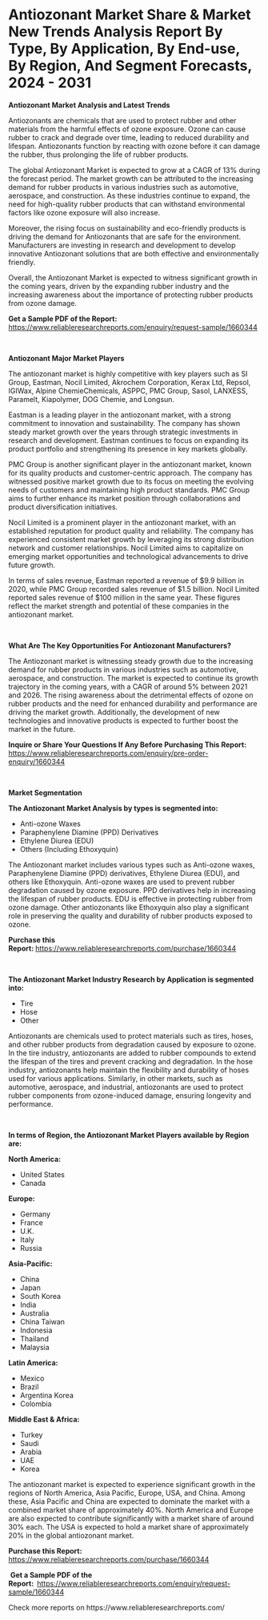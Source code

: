 <p><h1>Antiozonant Market Share & Market New Trends Analysis Report By Type, By Application, By End-use, By Region, And Segment Forecasts, 2024 - 2031</h1></p><p><strong>Antiozonant Market Analysis and Latest Trends</strong></p>
<p><p>Antiozonants are chemicals that are used to protect rubber and other materials from the harmful effects of ozone exposure. Ozone can cause rubber to crack and degrade over time, leading to reduced durability and lifespan. Antiozonants function by reacting with ozone before it can damage the rubber, thus prolonging the life of rubber products.</p><p>The global Antiozonant Market is expected to grow at a CAGR of 13% during the forecast period. The market growth can be attributed to the increasing demand for rubber products in various industries such as automotive, aerospace, and construction. As these industries continue to expand, the need for high-quality rubber products that can withstand environmental factors like ozone exposure will also increase.</p><p>Moreover, the rising focus on sustainability and eco-friendly products is driving the demand for Antiozonants that are safe for the environment. Manufacturers are investing in research and development to develop innovative Antiozonant solutions that are both effective and environmentally friendly.</p><p>Overall, the Antiozonant Market is expected to witness significant growth in the coming years, driven by the expanding rubber industry and the increasing awareness about the importance of protecting rubber products from ozone damage.</p></p>
<p><strong>Get a Sample PDF of the Report:&nbsp;</strong> <a href="https://www.reliableresearchreports.com/enquiry/request-sample/1660344">https://www.reliableresearchreports.com/enquiry/request-sample/1660344</a></p>
<p>&nbsp;</p>
<p><strong>Antiozonant Major Market Players</strong></p>
<p><p>The antiozonant market is highly competitive with key players such as SI Group, Eastman, Nocil Limited, Akrochem Corporation, Kerax Ltd, Repsol, IGIWax, Alpine ChemieChemicals, ASPPC, PMC Group, Sasol, LANXESS, Paramelt, Kiapolymer, DOG Chemie, and Longsun. </p><p>Eastman is a leading player in the antiozonant market, with a strong commitment to innovation and sustainability. The company has shown steady market growth over the years through strategic investments in research and development. Eastman continues to focus on expanding its product portfolio and strengthening its presence in key markets globally.</p><p>PMC Group is another significant player in the antiozonant market, known for its quality products and customer-centric approach. The company has witnessed positive market growth due to its focus on meeting the evolving needs of customers and maintaining high product standards. PMC Group aims to further enhance its market position through collaborations and product diversification initiatives.</p><p>Nocil Limited is a prominent player in the antiozonant market, with an established reputation for product quality and reliability. The company has experienced consistent market growth by leveraging its strong distribution network and customer relationships. Nocil Limited aims to capitalize on emerging market opportunities and technological advancements to drive future growth.</p><p>In terms of sales revenue, Eastman reported a revenue of $9.9 billion in 2020, while PMC Group recorded sales revenue of $1.5 billion. Nocil Limited reported sales revenue of $100 million in the same year. These figures reflect the market strength and potential of these companies in the antiozonant market.</p></p>
<p>&nbsp;</p>
<p><strong>What Are The Key Opportunities For Antiozonant Manufacturers?</strong></p>
<p><p>The Antiozonant market is witnessing steady growth due to the increasing demand for rubber products in various industries such as automotive, aerospace, and construction. The market is expected to continue its growth trajectory in the coming years, with a CAGR of around 5% between 2021 and 2026. The rising awareness about the detrimental effects of ozone on rubber products and the need for enhanced durability and performance are driving the market growth. Additionally, the development of new technologies and innovative products is expected to further boost the market in the future.</p></p>
<p><strong>Inquire or Share Your Questions If Any Before Purchasing This Report:</strong> <a href="https://www.reliableresearchreports.com/enquiry/pre-order-enquiry/1660344">https://www.reliableresearchreports.com/enquiry/pre-order-enquiry/1660344</a></p>
<p>&nbsp;</p>
<p><strong>Market Segmentation</strong></p>
<p><strong>The Antiozonant Market Analysis by types is segmented into:</strong></p>
<p><ul><li>Anti-ozone Waxes</li><li>Paraphenylene Diamine (PPD) Derivatives</li><li>Ethylene Diurea (EDU)</li><li>Others (Including Ethoxyquin)</li></ul></p>
<p><p>The Antiozonant market includes various types such as Anti-ozone waxes, Paraphenylene Diamine (PPD) derivatives, Ethylene Diurea (EDU), and others like Ethoxyquin. Anti-ozone waxes are used to prevent rubber degradation caused by ozone exposure. PPD derivatives help in increasing the lifespan of rubber products. EDU is effective in protecting rubber from ozone damage. Other antiozonants like Ethoxyquin also play a significant role in preserving the quality and durability of rubber products exposed to ozone.</p></p>
<p><strong>Purchase this Report:&nbsp;</strong><a href="https://www.reliableresearchreports.com/purchase/1660344">https://www.reliableresearchreports.com/purchase/1660344</a></p>
<p>&nbsp;</p>
<p><strong>The Antiozonant Market Industry Research by Application is segmented into:</strong></p>
<p><ul><li>Tire</li><li>Hose</li><li>Other</li></ul></p>
<p><p>Antiozonants are chemicals used to protect materials such as tires, hoses, and other rubber products from degradation caused by exposure to ozone. In the tire industry, antiozonants are added to rubber compounds to extend the lifespan of the tires and prevent cracking and degradation. In the hose industry, antiozonants help maintain the flexibility and durability of hoses used for various applications. Similarly, in other markets, such as automotive, aerospace, and industrial, antiozonants are used to protect rubber components from ozone-induced damage, ensuring longevity and performance.</p></p>
<p>&nbsp;</p>
<p><strong>In terms of Region, the Antiozonant Market Players available by Region are:</strong></p>
<p>
    <p> <strong> North America: </strong>
        <ul>
            <li>United States</li>
            <li>Canada</li>
        </ul>
        </p> 
    <p> <strong> Europe: </strong>
        <ul>
            <li>Germany</li>
            <li>France</li>
            <li>U.K.</li>
            <li>Italy</li>
            <li>Russia</li>
        </ul>
        </p> 
    <p> <strong> Asia-Pacific: </strong>
        <ul>
            <li>China</li>
            <li>Japan</li>
            <li>South Korea</li>
            <li>India</li>
            <li>Australia</li>
            <li>China Taiwan</li>
            <li>Indonesia</li>
            <li>Thailand</li>
            <li>Malaysia</li>
        </ul>
        </p> 
    <p> <strong> Latin America: </strong>
        <ul>
            <li>Mexico</li>
            <li>Brazil</li>
            <li>Argentina Korea</li>
            <li>Colombia</li>
        </ul>
        </p> 
    <p> <strong> Middle East & Africa: </strong>
        <ul>
            <li>Turkey</li>
            <li>Saudi</li>
            <li>Arabia</li>
            <li>UAE</li>
            <li>Korea</li>
        </ul>
    </p>
    </p>
<p><p>The antiozonant market is expected to experience significant growth in the regions of North America, Asia Pacific, Europe, USA, and China. Among these, Asia Pacific and China are expected to dominate the market with a combined market share of approximately 40%. North America and Europe are also expected to contribute significantly with a market share of around 30% each. The USA is expected to hold a market share of approximately 20% in the global antiozonant market.</p></p>
<p><strong>Purchase this Report: </strong><a href="https://www.reliableresearchreports.com/purchase/1660344">https://www.reliableresearchreports.com/purchase/1660344</a></p>
<p>&nbsp;<strong>Get a Sample PDF of the Report:&nbsp;&nbsp;</strong><a href="https://www.reliableresearchreports.com/enquiry/request-sample/1660344">https://www.reliableresearchreports.com/enquiry/request-sample/1660344</a></p>
<p><strong></strong></p>
<p>Check more reports on https://www.reliableresearchreports.com/</p>